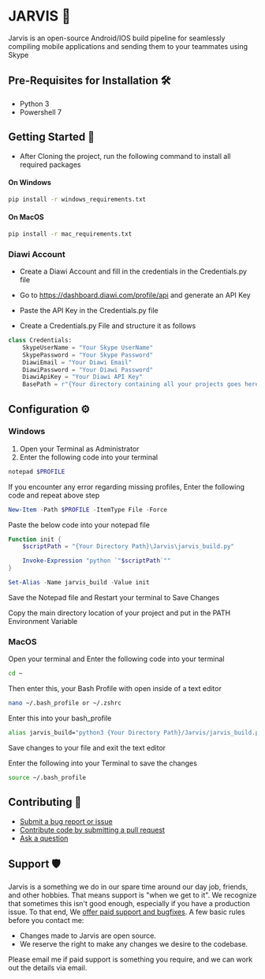 # JARVIS 🤖

Jarvis is an open-source Android/IOS build pipeline for seamlessly compiling mobile applications and sending them to your teammates using Skype

## Pre-Requisites for Installation 🛠️

- Python 3
- Powershell 7

## Getting Started 🚀

- After Cloning the project, run the following command to install all required packages

#### On Windows

```bash
pip install -r windows_requirements.txt
```

#### On MacOS

```bash
pip install -r mac_requirements.txt
```

### Diawi Account

- Create a Diawi Account and fill in the credentials in the Credentials.py file
- Go to https://dashboard.diawi.com/profile/api and generate an API Key
- Paste the API Key in the Credentials.py file

- Create a Credentials.py File and structure it as follows

```py
class Credentials:
    SkypeUserName = "Your Skype UserName"
    SkypePassword = "Your Skype Password"
    DiawiEmail = "Your Diawi Email"
    DiawiPassword = "Your Diawi Password"
    DiawiApiKey = "Your Diawi API Key"
    BasePath = r"{Your directory containing all your projects goes here}"
```

## Configuration ⚙️

### Windows

1. Open your Terminal as Administrator
2. Enter the following code into your terminal

```ps1
notepad $PROFILE
```

If you encounter any error regarding missing profiles, Enter the following code and repeat above step

```ps1
New-Item -Path $PROFILE -ItemType File -Force
```

Paste the below code into your notepad file

```ps1
Function init {
    $scriptPath = "{Your Directory Path}\Jarvis\jarvis_build.py"

    Invoke-Expression "python `"$scriptPath`""
}

Set-Alias -Name jarvis_build -Value init
```

Save the Notepad file and Restart your terminal to Save Changes

Copy the main directory location of your project and put in the PATH Environment Variable

### MacOS

Open your terminal and Enter the following code into your terminal

```zsh
cd ~
```

Then enter this, your Bash Profile with open inside of a text editor

```zsh
nano ~/.bash_profile or ~/.zshrc
```

Enter this into your bash_profile

```zsh
alias jarvis_build="python3 {Your Directory Path}/Jarvis/jarvis_build.py"
```

Save changes to your file and exit the text editor

Enter the following into your Terminal to save the changes

```zsh
source ~/.bash_profile
```

## Contributing 🤝

- [Submit a bug report or issue](mailto:syedaashirraza@gmail.com)
- [Contribute code by submitting a pull request](mailto:syedaashirraza@gmail.com)
- [Ask a question](mailto:syedaashirraza@gmail.com)

## Support 🛡️

Jarvis is a something we do in our spare time around our day job, friends, and other hobbies. That means support is "when we get to it". We recognize that sometimes this isn't good enough, especially if you have a production issue. To that end, We [offer paid support and bugfixes](syedaashirraza@gmail.com). A few basic rules before you contact me:

- Changes made to Jarvis are open source.
- We reserve the right to make any changes we desire to the codebase.

Please email me if paid support is something you require, and we can work out the details via email.
